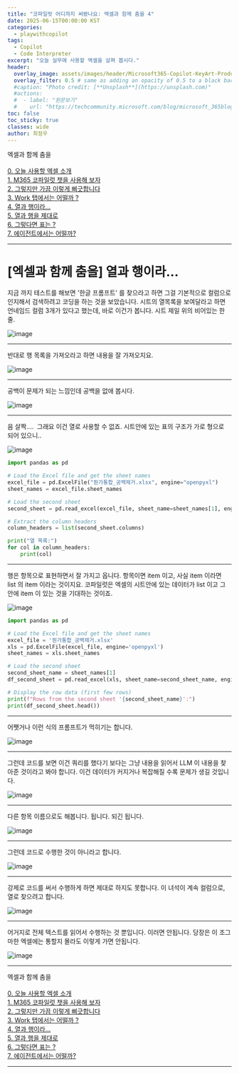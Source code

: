 ```yaml
---
title: "코파일럿 어디까지 써봤나요: 엑셀과 함께 춤을 4"
date: 2025-06-15T00:00:00 KST
categories:
  - playwithcopilot
tags:
  - Copilot
  - Code Interpreter
excerpt: "오늘 실무에 사용할 엑셀을 살펴 봅시다."
header:
  overlay_image: assets/images/header/Microsoft365-Copilot-KeyArt-Productivity-6K-01.png
  overlay_filter: 0.5 # same as adding an opacity of 0.5 to a black background
  #caption: "Photo credit: [**Unsplash**](https://unsplash.com)"
  #actions:
  #  - label: "원문보기"
  #    url: "https://techcommunity.microsoft.com/blog/microsoft_365blog/sharing-the-vision-microsoft-365-community-conference-keynotes-now-available/4416368"
toc: false
toc_sticky: true
classes: wide
author: 최정우
---
```


<div class="notice--info">
엑셀과 함께 춤을<br/>
<br/>
<a href="https://microsoft.github.io/mwkorea/playwithcopilot/excel_0/">0. 오늘 사용할 엑셀 소개</a><br/>
<a href="https://microsoft.github.io/mwkorea/playwithcopilot/excel_1/">1. M365 코파일럿 챗을 사용해 보자</a><br/>
<a href="https://microsoft.github.io/mwkorea/playwithcopilot/excel_2/">2. 그렇지만 가끔 이렇게 삐긋합니다</a><br/>
<a href="https://microsoft.github.io/mwkorea/playwithcopilot/excel_3/">3. Work 탭에서는 어떨까 ?</a><br/>
<a href="https://microsoft.github.io/mwkorea/playwithcopilot/excel_4/">4. 열과 행이라...</a><br/>
<a href="https://microsoft.github.io/mwkorea/playwithcopilot/excel_5/">5. 열과 행을 제대로</a><br/>
<a href="https://microsoft.github.io/mwkorea/playwithcopilot/excel_6/">6. 그렇다면 표는 ?</a><br/>
<a href="https://microsoft.github.io/mwkorea/playwithcopilot/excel_7/">7. 에이전트에서는 어떨까?</a><br/>
</div>

---

# [엑셀과 함께 춤을] 열과 행이라...

지금 까지 테스트를 해보면 '한글 프롬프트' 를 찾으라고 하면 그걸 기본적으로 컬럼으로 인지해서 검색하려고 코딩을 하는 것을 보았습니다. 시트의 열목록을 보여달라고 하면 언네임드 컬럼 3개가 있다고 했는데, 바로 이건가 봅니다. 시트 제일 위의 비어있는 한줄.

![image](/mwkorea/assets/images/20250615/image24.png)

---

반대로 행 목록을 가져오라고 하면 내용을 잘 가져오지요.

![image](/mwkorea/assets/images/20250615/image25.png)

---

공백이 문제가 되는 느낌인데 공백을 없애 봅시다.

![image](/mwkorea/assets/images/20250615/image26.png)

---

음 살짝....  그래요 이건 열로 사용할 수 없죠. 시트안에 있는 표의 구조가 가로 형으로 되어 있으니..

![image](/mwkorea/assets/images/20250615/image27.png)

```python
import pandas as pd

# Load the Excel file and get the sheet names
excel_file = pd.ExcelFile("뭔가통합_공백제거.xlsx", engine="openpyxl")
sheet_names = excel_file.sheet_names

# Load the second sheet
second_sheet = pd.read_excel(excel_file, sheet_name=sheet_names[1], engine="openpyxl")

# Extract the column headers
column_headers = list(second_sheet.columns)

print("열 목록:")
for col in column_headers:
    print(col)
```

---

행은 항목으로 표현하면서 잘 가지고 옵니다. 항목이면 item 이고, 사실 item 이라면 list 의 item 이라는 것이지요. 코파일럿은 엑셀의 시트안에 있는 데이터가 list 이고 그 안에 item 이 있는 것을 기대하는 것이죠.

![image](/mwkorea/assets/images/20250615/image28.png)

```python
import pandas as pd

# Load the Excel file and get the sheet names
excel_file = '뭔가통합_공백제거.xlsx'
xls = pd.ExcelFile(excel_file, engine='openpyxl')
sheet_names = xls.sheet_names

# Load the second sheet
second_sheet_name = sheet_names[1]
df_second_sheet = pd.read_excel(xls, sheet_name=second_sheet_name, engine='openpyxl')

# Display the row data (first few rows)
print(f"Rows from the second sheet '{second_sheet_name}':")
print(df_second_sheet.head())
```

---

어쨋거나 이런 식의 프롬프트가 먹히기는 합니다.

![image](/mwkorea/assets/images/20250615/image29.png)

---

그런데 코드를 보면 이건 쿼리를 했다기 보다는 그냥 내용을 읽어서 LLM 이 내용을 찾아준 것이라고 봐야 합니다. 이건 데이터가 커지거나 복잡해질 수록 문제가 생길 것입니다.

![image](/mwkorea/assets/images/20250615/image30.png)

---

다른 항목 이름으로도 해봅니다. 됩니다. 되긴 됩니다.

![image](/mwkorea/assets/images/20250615/image31.png)

---

그런데 코드로 수행한 것이 아니라고 합니다. 

![image](/mwkorea/assets/images/20250615/image32.png)

---

강제로 코드를 써서 수행하게 하면 제대로 하지도 못합니다. 이 녀석이 계속 컬럼으로, 열로 찾으려고 합니다.

![image](/mwkorea/assets/images/20250615/image33.png)

---

어거지로 전체 텍스트를 읽어서 수행하는 것 뿐입니다. 이러면 안됩니다. 당장은 이 조그마한 엑셀에는 통할지 몰라도 이렇게 가면 안됩니다.

![image](/mwkorea/assets/images/20250615/image34.png)

---

<div class="notice--info">
엑셀과 함께 춤을<br/>
<br/>
<a href="https://microsoft.github.io/mwkorea/playwithcopilot/excel_0/">0. 오늘 사용할 엑셀 소개</a><br/>
<a href="https://microsoft.github.io/mwkorea/playwithcopilot/excel_1/">1. M365 코파일럿 챗을 사용해 보자</a><br/>
<a href="https://microsoft.github.io/mwkorea/playwithcopilot/excel_2/">2. 그렇지만 가끔 이렇게 삐긋합니다</a><br/>
<a href="https://microsoft.github.io/mwkorea/playwithcopilot/excel_3/">3. Work 탭에서는 어떨까 ?</a><br/>
<a href="https://microsoft.github.io/mwkorea/playwithcopilot/excel_4/">4. 열과 행이라...</a><br/>
<a href="https://microsoft.github.io/mwkorea/playwithcopilot/excel_5/">5. 열과 행을 제대로</a><br/>
<a href="https://microsoft.github.io/mwkorea/playwithcopilot/excel_6/">6. 그렇다면 표는 ?</a><br/>
<a href="https://microsoft.github.io/mwkorea/playwithcopilot/excel_7/">7. 에이전트에서는 어떨까?</a><br/>
</div>

---
